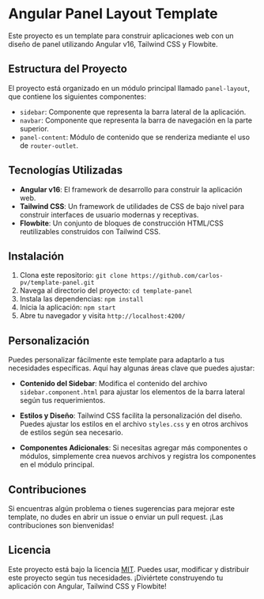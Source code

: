 # Angular Panel Layout Template

Este proyecto es un template para construir aplicaciones web con un diseño de panel utilizando Angular v16, Tailwind CSS y Flowbite.

## Estructura del Proyecto

El proyecto está organizado en un módulo principal llamado `panel-layout`, que contiene los siguientes componentes:

- `sidebar`: Componente que representa la barra lateral de la aplicación.
- `navbar`: Componente que representa la barra de navegación en la parte superior.
- `panel-content`: Módulo de contenido que se renderiza mediante el uso de `router-outlet`.

## Tecnologías Utilizadas

- **Angular v16**: El framework de desarrollo para construir la aplicación web.
- **Tailwind CSS**: Un framework de utilidades de CSS de bajo nivel para construir interfaces de usuario modernas y receptivas.
- **Flowbite**: Un conjunto de bloques de construcción HTML/CSS reutilizables construidos con Tailwind CSS.

## Instalación

1. Clona este repositorio: `git clone https://github.com/carlos-pv/template-panel.git`
2. Navega al directorio del proyecto: `cd template-panel`
3. Instala las dependencias: `npm install`
4. Inicia la aplicación: `npm start`
5. Abre tu navegador y visita `http://localhost:4200/`

## Personalización

Puedes personalizar fácilmente este template para adaptarlo a tus necesidades específicas. Aquí hay algunas áreas clave que puedes ajustar:

- **Contenido del Sidebar**: Modifica el contenido del archivo `sidebar.component.html` para ajustar los elementos de la barra lateral según tus requerimientos.

- **Estilos y Diseño**: Tailwind CSS facilita la personalización del diseño. Puedes ajustar los estilos en el archivo `styles.css` y en otros archivos de estilos según sea necesario.

- **Componentes Adicionales**: Si necesitas agregar más componentes o módulos, simplemente crea nuevos archivos y registra los componentes en el módulo principal.

## Contribuciones

Si encuentras algún problema o tienes sugerencias para mejorar este template, no dudes en abrir un issue o enviar un pull request. ¡Las contribuciones son bienvenidas!

## Licencia

Este proyecto está bajo la licencia [MIT](LICENSE). Puedes usar, modificar y distribuir este proyecto según tus necesidades. ¡Diviértete construyendo tu aplicación con Angular, Tailwind CSS y Flowbite!
